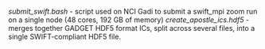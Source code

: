 *submit_swift.bash* - script used on NCI Gadi to submit a swift_mpi zoom run on a single node (48 cores, 192 GB of memory)
*create_apostle_ics.hdf5* - merges together GADGET HDF5 format ICs, split across several files, into a single SWIFT-compliant HDF5 file. 
